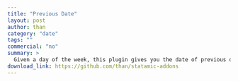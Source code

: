 ```yaml
---
title: "Previous Date"
layout: post
author: than
category: "date"
tags: ""
commercial: "no"
summary: >
  Given a day of the week, this plugin gives you the date of previous occurrence of that day.
download_link: https://github.com/than/statamic-addons
---
```

